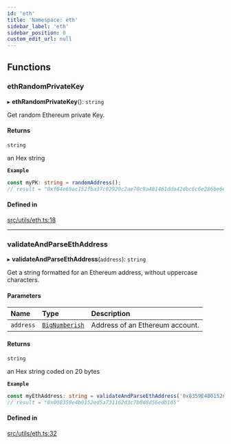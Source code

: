 ```yaml
---
id: 'eth'
title: 'Namespace: eth'
sidebar_label: 'eth'
sidebar_position: 0
custom_edit_url: null
---
```


## Functions

### ethRandomPrivateKey

▸ **ethRandomPrivateKey**(): `string`

Get random Ethereum private Key.

#### Returns

`string`

an Hex string

**`Example`**

```typescript
const myPK: string = randomAddress();
// result = "0xf04e69ac152fba37c02929c2ae78c9a481461dda42dbc6c6e286be6eb2a8ab83"
```

#### Defined in

[src/utils/eth.ts:18](https://github.com/starknet-io/starknet.js/blob/v7.6.2/src/utils/eth.ts#L18)

---

### validateAndParseEthAddress

▸ **validateAndParseEthAddress**(`address`): `string`

Get a string formatted for an Ethereum address, without uppercase characters.

#### Parameters

| Name      | Type                                    | Description                     |
| :-------- | :-------------------------------------- | :------------------------------ |
| `address` | [`BigNumberish`](types.md#bignumberish) | Address of an Ethereum account. |

#### Returns

`string`

an Hex string coded on 20 bytes

**`Example`**

```typescript
const myEthAddress: string = validateAndParseEthAddress('0x8359E4B0152ed5A731162D3c7B0D8D56edB165');
// result = "0x008359e4b0152ed5a731162d3c7b0d8d56edb165"
```

#### Defined in

[src/utils/eth.ts:32](https://github.com/starknet-io/starknet.js/blob/v7.6.2/src/utils/eth.ts#L32)
